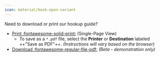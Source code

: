 ```yaml
---
icon: material/book-open-variant
---
```


Need to download or print our hookup guide?

* [Print :fontawesome-solid-print:](../single_page) (Single-Page View)
    * To save as a `*.pdf` file, select the **Printer** or **Destination** labeled ++"Save as PDF"++. *(Instructions will vary based on the browser)*
* [Download :fontawesome-regular-file-pdf:](../board_files/hookup_guide.pdf) *(Beta - demonstration only)*